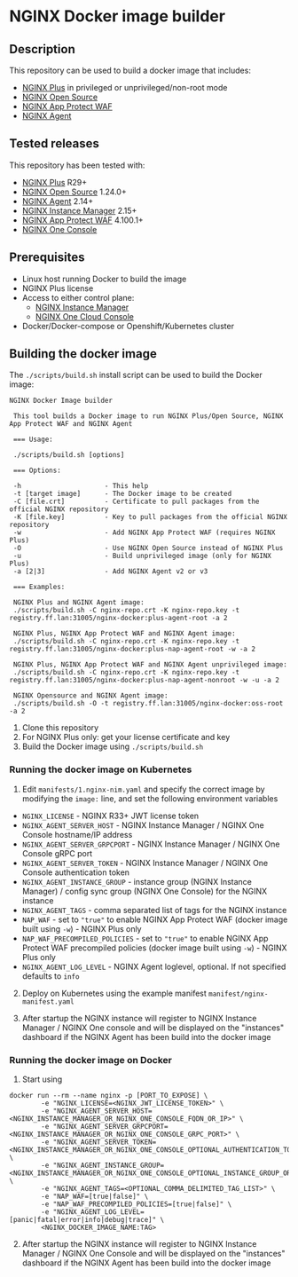 # NGINX Docker image builder

## Description

This repository can be used to build a docker image that includes:

- [NGINX Plus](https://docs.nginx.com/nginx) in privileged or unprivileged/non-root mode
- [NGINX Open Source](https://nginx.org/)
- [NGINX App Protect WAF](https://docs.nginx.com/nginx-app-protect-waf)
- [NGINX Agent](https://docs.nginx.com/nginx-agent)

## Tested releases

This repository has been tested with:

- [NGINX Plus](https://docs.nginx.com/nginx) R29+
- [NGINX Open Source](https://nginx.org) 1.24.0+
- [NGINX Agent](https://docs.nginx.com/nginx-agent) 2.14+
- [NGINX Instance Manager](https://docs.nginx.com/nginx-instance-manager) 2.15+
- [NGINX App Protect WAF](https://docs.nginx.com/nginx-app-protect-waf) 4.100.1+
- [NGINX One Console](https://docs.nginx.com/nginx-app-protect-waf)

## Prerequisites

- Linux host running Docker to build the image
- NGINX Plus license
- Access to either control plane:
  - [NGINX Instance Manager](https://docs.nginx.com/nginx-instance-manager/)
  - [NGINX One Cloud Console](https://docs.nginx.com/nginx-one/)
- Docker/Docker-compose or Openshift/Kubernetes cluster

## Building the docker image

The `./scripts/build.sh` install script can be used to build the Docker image:

```
NGINX Docker Image builder

 This tool builds a Docker image to run NGINX Plus/Open Source, NGINX App Protect WAF and NGINX Agent

 === Usage:

 ./scripts/build.sh [options]

 === Options:

 -h                     - This help
 -t [target image]      - The Docker image to be created
 -C [file.crt]          - Certificate to pull packages from the official NGINX repository
 -K [file.key]          - Key to pull packages from the official NGINX repository
 -w                     - Add NGINX App Protect WAF (requires NGINX Plus)
 -O                     - Use NGINX Open Source instead of NGINX Plus
 -u                     - Build unprivileged image (only for NGINX Plus)
 -a [2|3]               - Add NGINX Agent v2 or v3

 === Examples:

 NGINX Plus and NGINX Agent image:
 ./scripts/build.sh -C nginx-repo.crt -K nginx-repo.key -t registry.ff.lan:31005/nginx-docker:plus-agent-root -a 2

 NGINX Plus, NGINX App Protect WAF and NGINX Agent image:
 ./scripts/build.sh -C nginx-repo.crt -K nginx-repo.key -t registry.ff.lan:31005/nginx-docker:plus-nap-agent-root -w -a 2

 NGINX Plus, NGINX App Protect WAF and NGINX Agent unprivileged image:
 ./scripts/build.sh -C nginx-repo.crt -K nginx-repo.key -t registry.ff.lan:31005/nginx-docker:plus-nap-agent-nonroot -w -u -a 2

 NGINX Opensource and NGINX Agent image:
 ./scripts/build.sh -O -t registry.ff.lan:31005/nginx-docker:oss-root -a 2
```

1. Clone this repository
2. For NGINX Plus only: get your license certificate and key
3. Build the Docker image using `./scripts/build.sh`

### Running the docker image on Kubernetes

1. Edit `manifests/1.nginx-nim.yaml` and specify the correct image by modifying the `image:` line, and set the following environment variables
  - `NGINX_LICENSE` - NGINX R33+ JWT license token
  - `NGINX_AGENT_SERVER_HOST` - NGINX Instance Manager / NGINX One Console hostname/IP address
  - `NGINX_AGENT_SERVER_GRPCPORT` - NGINX Instance Manager / NGINX One Console gRPC port
  - `NGINX_AGENT_SERVER_TOKEN` - NGINX Instance Manager / NGINX One Console authentication token
  - `NGINX_AGENT_INSTANCE_GROUP` - instance group (NGINX Instance Manager) / config sync group (NGINX One Console) for the NGINX instance
  - `NGINX_AGENT_TAGS` - comma separated list of tags for the NGINX instance
  - `NAP_WAF` - set to `"true"` to enable NGINX App Protect WAF (docker image built using `-w`) - NGINX Plus only
  - `NAP_WAF_PRECOMPILED_POLICIES` - set to `"true"` to enable NGINX App Protect WAF precompiled policies (docker image built using `-w`) - NGINX Plus only
  - `NGINX_AGENT_LOG_LEVEL` - NGINX Agent loglevel, optional. If not specified defaults to `info`

2. Deploy on Kubernetes using the example manifest `manifest/nginx-manifest.yaml`

3. After startup the NGINX instance will register to NGINX Instance Manager / NGINX One console and will be displayed on the "instances" dashboard if the NGINX Agent has been build into the docker image

### Running the docker image on Docker

1. Start using

```
docker run --rm --name nginx -p [PORT_TO_EXPOSE] \
        -e "NGINX_LICENSE=<NGINX_JWT_LICENSE_TOKEN>" \
        -e "NGINX_AGENT_SERVER_HOST=<NGINX_INSTANCE_MANAGER_OR_NGINX_ONE_CONSOLE_FQDN_OR_IP>" \
        -e "NGINX_AGENT_SERVER_GRPCPORT=<NGINX_INSTANCE_MANAGER_OR_NGINX_ONE_CONSOLE_GRPC_PORT>" \
        -e "NGINX_AGENT_SERVER_TOKEN=<NGINX_INSTANCE_MANAGER_OR_NGINX_ONE_CONSOLE_OPTIONAL_AUTHENTICATION_TOKEN>" \
        -e "NGINX_AGENT_INSTANCE_GROUP=<NGINX_INSTANCE_MANAGER_OR_NGINX_ONE_CONSOLE_OPTIONAL_INSTANCE_GROUP_OR_CONFIG_SYNC_GROUP_NAME>" \
        -e "NGINX_AGENT_TAGS=<OPTIONAL_COMMA_DELIMITED_TAG_LIST>" \
        -e "NAP_WAF=[true|false]" \
        -e "NAP_WAF_PRECOMPILED_POLICIES=[true|false]" \
        -e "NGINX_AGENT_LOG_LEVEL=[panic|fatal|error|info|debug|trace]" \
        <NGINX_DOCKER_IMAGE_NAME:TAG>
```

2. After startup the NGINX instance will register to NGINX Instance Manager / NGINX One Console and will be displayed on the "instances" dashboard if the NGINX Agent has been build into the docker image
